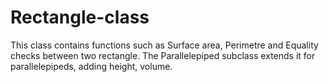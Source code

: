 # Rectangle-class
This class contains functions such as Surface area, Perimetre and Equality checks between two rectangle. The Parallelepiped subclass extends it for parallelepipeds, adding height, volume.
